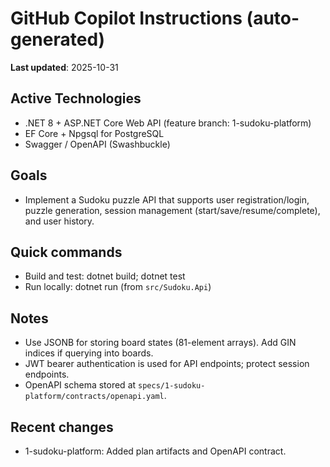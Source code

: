 # GitHub Copilot Instructions (auto-generated)

**Last updated**: 2025-10-31

## Active Technologies

- .NET 8 + ASP.NET Core Web API (feature branch: 1-sudoku-platform)
- EF Core + Npgsql for PostgreSQL
- Swagger / OpenAPI (Swashbuckle)

## Goals

- Implement a Sudoku puzzle API that supports user registration/login, puzzle generation, session management (start/save/resume/complete), and user history.

## Quick commands

- Build and test: dotnet build; dotnet test
- Run locally: dotnet run (from `src/Sudoku.Api`)

## Notes

- Use JSONB for storing board states (81-element arrays). Add GIN indices if querying into boards.
- JWT bearer authentication is used for API endpoints; protect session endpoints.
- OpenAPI schema stored at `specs/1-sudoku-platform/contracts/openapi.yaml`.

## Recent changes

- 1-sudoku-platform: Added plan artifacts and OpenAPI contract.

